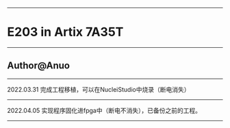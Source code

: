 ******
# E203 in Artix 7A35T
******
## Author@Anuo
******
2022.03.31 完成工程移植，可以在NucleiStudio中烧录（断电消失）
******
2022.04.05 实现程序固化进fpga中（断电不消失），已备份之前的工程。
******
